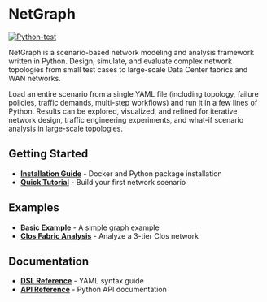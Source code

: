 # NetGraph

[![Python-test](https://github.com/networmix/NetGraph/actions/workflows/python-test.yml/badge.svg?branch=main)](https://github.com/networmix/NetGraph/actions/workflows/python-test.yml)

NetGraph is a scenario-based network modeling and analysis framework written in Python. Design, simulate, and evaluate complex network topologies from small test cases to large-scale Data Center fabrics and WAN networks.

Load an entire scenario from a single YAML file (including topology, failure policies, traffic demands, multi-step workflows) and run it in a few lines of Python. Results can be explored, visualized, and refined for iterative network design, traffic engineering experiments, and what-if scenario analysis in large-scale topologies.

## Getting Started

- **[Installation Guide](getting-started/installation.md)** - Docker and Python package installation
- **[Quick Tutorial](getting-started/tutorial.md)** - Build your first network scenario

## Examples

- **[Basic Example](examples/basic.md)** - A simple graph example
- **[Clos Fabric Analysis](examples/clos-fabric.md)** - Analyze a 3-tier Clos network

## Documentation

- **[DSL Reference](reference/dsl.md)** - YAML syntax guide
- **[API Reference](reference/api.md)** - Python API documentation
